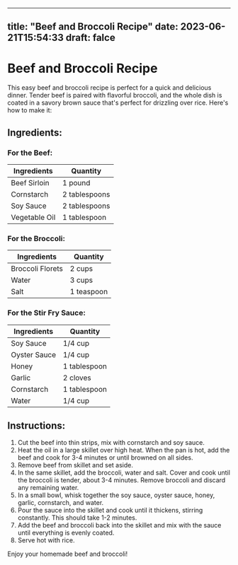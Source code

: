
---
title: "Beef and Broccoli Recipe"
date: 2023-06-21T15:54:33
draft: falce
---

# Beef and Broccoli Recipe

This easy beef and broccoli recipe is perfect for a quick and delicious dinner. Tender beef is paired with flavorful broccoli, and the whole dish is coated in a savory brown sauce that's perfect for drizzling over rice. Here's how to make it:

## Ingredients:

### For the Beef:
| Ingredients   | Quantity       |
| ------------- | -------------- |
| Beef Sirloin  | 1 pound        |
| Cornstarch    | 2 tablespoons |
| Soy Sauce     | 2 tablespoons |
| Vegetable Oil | 1 tablespoon  |

### For the Broccoli:
| Ingredients        | Quantity       |
| ------------------ | -------------- |
| Broccoli Florets   | 2 cups         |
| Water              | 3 cups         |
| Salt               | 1 teaspoon     |

### For the Stir Fry Sauce:
| Ingredients     | Quantity       |
| --------------- | -------------- |
| Soy Sauce       | 1/4 cup        |
| Oyster Sauce    | 1/4 cup        |
| Honey           | 1 tablespoon   |
| Garlic          | 2 cloves       |
| Cornstarch      | 1 tablespoon  |
| Water           | 1/4 cup        |

## Instructions:

1. Cut the beef into thin strips, mix with cornstarch and soy sauce.
2. Heat the oil in a large skillet over high heat. When the pan is hot, add the beef and cook for 3-4 minutes or until browned on all sides.
3. Remove beef from skillet and set aside.
4. In the same skillet, add the broccoli, water and salt. Cover and cook until the broccoli is tender, about 3-4 minutes. Remove broccoli and discard any remaining water.
5. In a small bowl, whisk together the soy sauce, oyster sauce, honey, garlic, cornstarch, and water.
6. Pour the sauce into the skillet and cook until it thickens, stirring constantly. This should take 1-2 minutes.
7. Add the beef and broccoli back into the skillet and mix with the sauce until everything is evenly coated.
8. Serve hot with rice.

Enjoy your homemade beef and broccoli!
